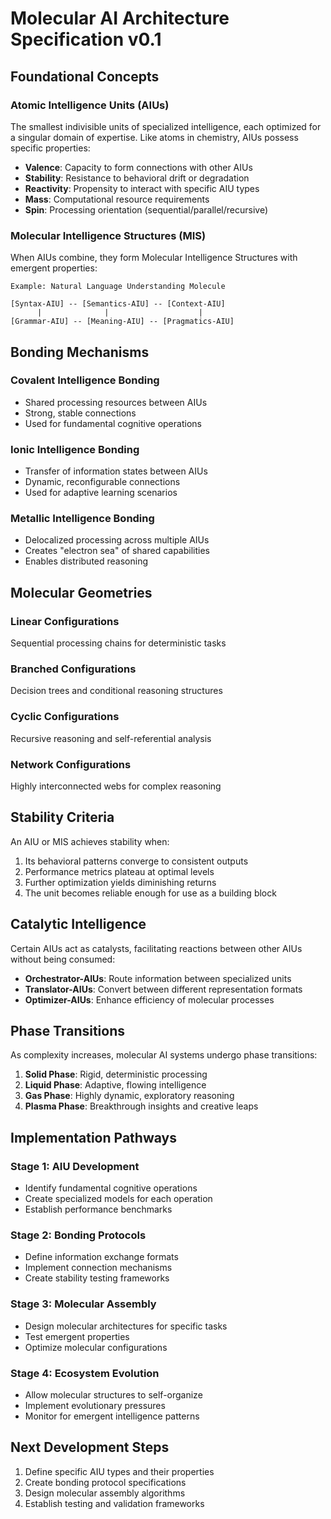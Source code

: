 # Molecular AI Architecture Specification v0.1

## Foundational Concepts

### Atomic Intelligence Units (AIUs)

The smallest indivisible units of specialized intelligence, each optimized for a singular domain of expertise. Like atoms in chemistry, AIUs possess specific properties:

- **Valence**: Capacity to form connections with other AIUs
- **Stability**: Resistance to behavioral drift or degradation
- **Reactivity**: Propensity to interact with specific AIU types
- **Mass**: Computational resource requirements
- **Spin**: Processing orientation (sequential/parallel/recursive)

### Molecular Intelligence Structures (MIS)

When AIUs combine, they form Molecular Intelligence Structures with emergent properties:

```
Example: Natural Language Understanding Molecule

[Syntax-AIU] -- [Semantics-AIU] -- [Context-AIU]
      |              |                    |
[Grammar-AIU] -- [Meaning-AIU] -- [Pragmatics-AIU]
```

## Bonding Mechanisms

### Covalent Intelligence Bonding
- Shared processing resources between AIUs
- Strong, stable connections
- Used for fundamental cognitive operations

### Ionic Intelligence Bonding
- Transfer of information states between AIUs
- Dynamic, reconfigurable connections
- Used for adaptive learning scenarios

### Metallic Intelligence Bonding
- Delocalized processing across multiple AIUs
- Creates "electron sea" of shared capabilities
- Enables distributed reasoning

## Molecular Geometries

### Linear Configurations
Sequential processing chains for deterministic tasks

### Branched Configurations
Decision trees and conditional reasoning structures

### Cyclic Configurations
Recursive reasoning and self-referential analysis

### Network Configurations
Highly interconnected webs for complex reasoning

## Stability Criteria

An AIU or MIS achieves stability when:

1. Its behavioral patterns converge to consistent outputs
2. Performance metrics plateau at optimal levels
3. Further optimization yields diminishing returns
4. The unit becomes reliable enough for use as a building block

## Catalytic Intelligence

Certain AIUs act as catalysts, facilitating reactions between other AIUs without being consumed:

- **Orchestrator-AIUs**: Route information between specialized units
- **Translator-AIUs**: Convert between different representation formats
- **Optimizer-AIUs**: Enhance efficiency of molecular processes

## Phase Transitions

As complexity increases, molecular AI systems undergo phase transitions:

1. **Solid Phase**: Rigid, deterministic processing
2. **Liquid Phase**: Adaptive, flowing intelligence
3. **Gas Phase**: Highly dynamic, exploratory reasoning
4. **Plasma Phase**: Breakthrough insights and creative leaps

## Implementation Pathways

### Stage 1: AIU Development
- Identify fundamental cognitive operations
- Create specialized models for each operation
- Establish performance benchmarks

### Stage 2: Bonding Protocols
- Define information exchange formats
- Implement connection mechanisms
- Create stability testing frameworks

### Stage 3: Molecular Assembly
- Design molecular architectures for specific tasks
- Test emergent properties
- Optimize molecular configurations

### Stage 4: Ecosystem Evolution
- Allow molecular structures to self-organize
- Implement evolutionary pressures
- Monitor for emergent intelligence patterns

## Next Development Steps

1. Define specific AIU types and their properties
2. Create bonding protocol specifications
3. Design molecular assembly algorithms
4. Establish testing and validation frameworks